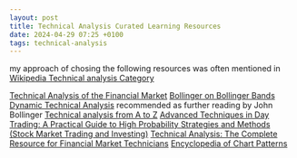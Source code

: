 ```yaml
---
layout: post
title: Technical Analysis Curated Learning Resources
date: 2024-04-29 07:25 +0100
tags: technical-analysis
---
```

my approach of chosing the following resources was often mentioned in [Wikipedia Technical analysis Category](https://en.wikipedia.org/wiki/Category:Technical_analysis)

[Technical Analysis of the Financial Market](https://www.amazon.com/Technical-Analysis-Financial-Markets-Comprehensive/dp/0735200661)
[Bollinger on Bollinger Bands](https://www.amazon.com/Bollinger-Bands-John-dp-B007YTNTIA/dp/B007YTNTIA/ref=dp_ob_title_bk)
[Dynamic Technical Analysis](https://www.amazon.com/Dynamic-Technical-Analysis-Philippe-Cahen/dp/047189947X)
recommended as further reading by John Bollinger
[Technical analysis from A to Z](https://www.amazon.com/Technical-Analysis-2nd-Steven-Achelis/dp/0071826297)
[Advanced Techniques in Day Trading: A Practical Guide to High Probability Strategies and Methods (Stock Market Trading and Investing)](https://www.amazon.com/Advanced-Techniques-Day-Trading-Probability/dp/1721151265)
[Technical Analysis: The Complete Resource for Financial Market Technicians](https://www.amazon.com/Technical-Analysis-Complete-Financial-Technicians-dp-0134137043/dp/0134137043/ref=dp_ob_title_bk)
[Encyclopedia of Chart Patterns](https://www.amazon.com/Encyclopedia-Chart-Patterns-Wiley-Trading-dp-1119739683/dp/1119739683/ref=dp_ob_title_bk)
